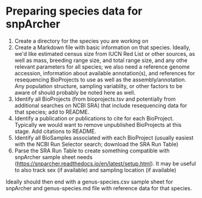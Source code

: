 # Preparing species data for snpArcher

1. Create a directory for the species you are working on
2. Create a Markdown file with basic information on that species. Ideally, we'd like estimated census size from IUCN Red List or other sources, as well as mass, breeding range size, and total range size, and any othe relevant parameters for all species; we also need a reference genome accession, information about available annotation(s), and references for resequencing BioProjects to use as well as the assembly/annotation. Any population structure, sampling variablity, or other factors to be aware of should probably be noted here as well. 
3. Identify all BioProjects (from bioprojects.tsv and potentially from additional searches on NCBI SRA) that include resequencing data for that species; add to README.
4. Identify a publication or publications to cite for each BioProject. Typically we would want to remove unpublished BioProjects at this stage. Add citations to README. 
5. Identify all BioSamples associated with each BioProject (usually easiest with the NCBI Run Selector search; download the SRA Run Table)
6. Parse the SRA Run Table to create something compatible with snpArcher sample sheet needs (https://snparcher.readthedocs.io/en/latest/setup.html). It may be useful to also track sex (if available) and sampling location (if available)

Ideally should then end with a genus-species.csv sample sheet for snpArcher and genus-species.md file with reference data for that species.